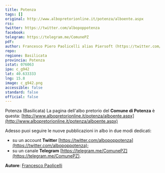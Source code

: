 ```yaml
---
title: Potenza
tags: []
original: http://www.albopretorionline.it/potenza/alboente.aspx
rss: 
twitter: https://twitter.com/albopoppotenza
facebook: 
telegram: https://telegram.me/ComunePZ
pdf: 
author: Francesco Piero Paolicelli alias Piersoft (https://twitter.com/Piersoft)
repo: 
regione: Basilicata
provincia: Potenza
istat: 076063
ipa: c_g942
lat: 40.633333
lng: 15.8
image: c_g942.png
accessible: false
standard: false
official: false
---
```


Potenza (Basilicata)
La pagina dell'albo pretorio del **Comune di Potenza** è questa: [http://www.albopretorionline.it/potenza/alboente.aspx](http://www.albopretorionline.it/potenza/alboente.aspx)

Adesso puoi seguire le nuove pubblicazioni in albo in due modi dedicati:

* su un account **Twitter** [https://twitter.com/albopoppotenza](https://twitter.com/albopoppotenza);
* su un canale **Telegram** [https://telegram.me/ComunePZ](https://telegram.me/ComunePZ).

**Autore**: [Francesco Paolicelli](https://twitter.com/piersoft)
